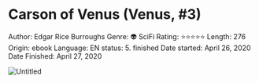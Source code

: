 # Carson of Venus (Venus, #3)

Author: Edgar Rice Burroughs
Genre: 👽 SciFi
Rating: ⭐️⭐️⭐️⭐️⭐️
Length: 276
Origin: ebook
Language: EN
status: 5. finished
Date started: April 26, 2020
Date Finished: April 27, 2020

![Untitled](Carson%20of%20Venus%20(Venus,%20#3)%209a87464462e44e50b8e53e7d5a284792/Untitled.png)